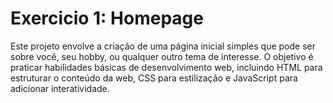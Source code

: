 # Exercicio 1: Homepage

Este projeto envolve a criação de uma página inicial simples que pode ser sobre você, seu hobby, ou qualquer outro tema de interesse. O objetivo é praticar habilidades básicas de desenvolvimento web, incluindo HTML para estruturar o conteúdo da web, CSS para estilização e JavaScript para adicionar interatividade.